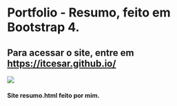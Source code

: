 # Portfolio - Resumo, feito em Bootstrap 4.
## Para acessar o site, entre em https://itcesar.github.io/
![](#)
#### Site resumo.html feito por mim.
